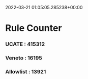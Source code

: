 2022-03-21 01:05:05.285238+00:00
# Rule Counter 
 ### UCATE : 415312

 ### Veneto : 16195

 ### Allowlist : 13921